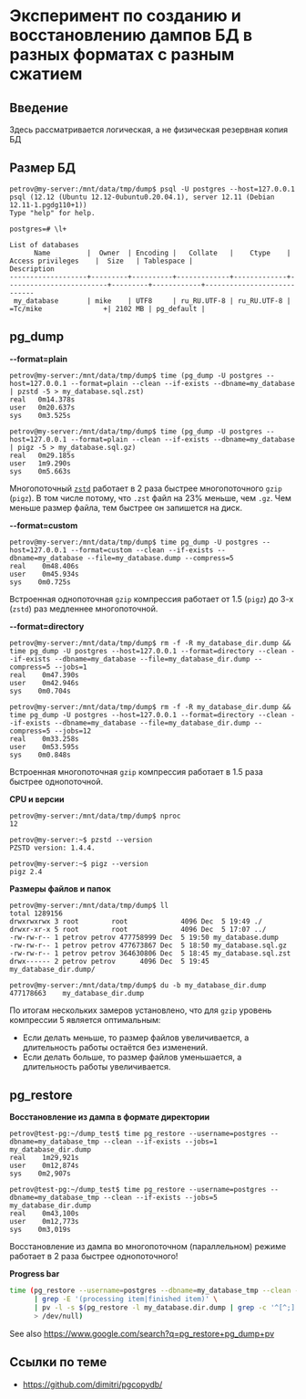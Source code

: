# Эксперимент по созданию и восстановлению дампов БД в разных форматах с разным сжатием

## Введение

Здесь рассматривается логическая, а не физическая резервная копия БД

## Размер БД

```
petrov@my-server:/mnt/data/tmp/dump$ psql -U postgres --host=127.0.0.1
psql (12.12 (Ubuntu 12.12-0ubuntu0.20.04.1), server 12.11 (Debian 12.11-1.pgdg110+1))
Type "help" for help.

postgres=# \l+
                                                                          List of databases
      Name         |  Owner  | Encoding |   Collate   |    Ctype    |    Access privileges    |  Size   | Tablespace |                Description                 
-------------------+---------+----------+-------------+-------------+-------------------------+---------+------------+----------------------------
 my_database       | mike    | UTF8     | ru_RU.UTF-8 | ru_RU.UTF-8 | =Tc/mike               +| 2102 MB | pg_default | 
```

## pg_dump

**--format=plain**

```
petrov@my-server:/mnt/data/tmp/dump$ time (pg_dump -U postgres --host=127.0.0.1 --format=plain --clean --if-exists --dbname=my_database | pzstd -5 > my_database.sql.zst)
real   0m14.378s
user   0m20.637s
sys    0m3.525s

petrov@my-server:/mnt/data/tmp/dump$ time (pg_dump -U postgres --host=127.0.0.1 --format=plain --clean --if-exists --dbname=my_database | pigz -5 > my_database.sql.gz)
real   0m29.185s
user   1m9.290s
sys    0m5.663s
```
Многопоточный [`zstd`](https://en.wikipedia.org/wiki/Zstd) работает в 2 раза быстрее многопоточного `gzip` (`pigz`). 
В том числе потому, что `.zst` файл на 23% меньше, чем `.gz`.
Чем меньше размер файла, тем быстрее он запишется на диск.

**--format=custom**
```
petrov@my-server:/mnt/data/tmp/dump$ time pg_dump -U postgres --host=127.0.0.1 --format=custom --clean --if-exists --dbname=my_database --file=my_database.dump --compress=5
real    0m48.406s
user    0m45.934s
sys    0m0.725s
```
Встроенная однопоточная `gzip` компрессия работает от 1.5 (`pigz`) до 3-х (`zstd`) раз медленнее многопоточной. 

**--format=directory**
```
petrov@my-server:/mnt/data/tmp/dump$ rm -f -R my_database_dir.dump && time pg_dump -U postgres --host=127.0.0.1 --format=directory --clean --if-exists --dbname=my_database --file=my_database_dir.dump --compress=5 --jobs=1
real    0m47.390s
user    0m42.946s
sys    0m0.704s

petrov@my-server:/mnt/data/tmp/dump$ rm -f -R my_database_dir.dump && time pg_dump -U postgres --host=127.0.0.1 --format=directory --clean --if-exists --dbname=my_database --file=my_database_dir.dump --compress=5 --jobs=12
real    0m33.258s
user    0m53.595s
sys    0m0.848s
```
Встроенная многопоточная `gzip` компрессия работает в 1.5 раза быстрее однопоточной.

**CPU и версии**
```
petrov@my-server:/mnt/data/tmp/dump$ nproc
12

petrov@my-server:~$ pzstd --version
PZSTD version: 1.4.4.

petrov@my-server:~$ pigz --version
pigz 2.4
```

**Размеры файлов и папок**
```
petrov@my-server:/mnt/data/tmp/dump$ ll
total 1289156
drwxrwxrwx 3 root        root             4096 Dec  5 19:49 ./
drwxr-xr-x 5 root        root             4096 Dec  5 17:07 ../
-rw-rw-r-- 1 petrov petrov 477758999 Dec  5 19:50 my_database.dump
-rw-rw-r-- 1 petrov petrov 477673867 Dec  5 18:50 my_database.sql.gz
-rw-rw-r-- 1 petrov petrov 364630806 Dec  5 18:45 my_database.sql.zst
drwx------ 2 petrov petrov      4096 Dec  5 19:45 my_database_dir.dump/

petrov@my-server:/mnt/data/tmp/dump$ du -b my_database_dir.dump
477178663    my_database_dir.dump
```

По итогам нескольких замеров установлено, что для `gzip` уровень компрессии 5 является оптимальным:
* Если делать меньше, то размер файлов увеличивается, а длительность работы остаётся без изменений.
* Если делать больше, то размер файлов уменьшается, а длительность работы увеличивается.

## pg_restore

**Восстановление из дампа в формате директории**
```
petrov@test-pg:~/dump_test$ time pg_restore --username=postgres --dbname=my_database_tmp --clean --if-exists --jobs=1 my_database_dir.dump
real    1m29,921s
user    0m12,874s
sys    0m2,907s

petrov@test-pg:~/dump_test$ time pg_restore --username=postgres --dbname=my_database_tmp --clean --if-exists --jobs=5 my_database_dir.dump
real    0m43,100s
user    0m12,773s
sys    0m3,019s
```
Восстановление из дампа во многопоточном (параллельном) режиме работает в 2 раза быстрее однопоточного!

**Progress bar**
```bash
time (pg_restore --username=postgres --dbname=my_database_tmp --clean --if-exists --jobs=10 --verbose my_database.dir.dump 2>&1 \
      | grep -E '(processing item|finished item)' \
      | pv -l -s $(pg_restore -l my_database.dir.dump | grep -c '^[^;]') \
      > /dev/null)
```
See also https://www.google.com/search?q=pg_restore+pg_dump+pv

## Ссылки по теме
* https://github.com/dimitri/pgcopydb/
